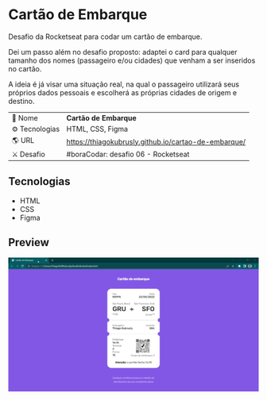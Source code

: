 # Cartão de Embarque

<p>Desafio da Rocketseat para codar um cartão de embarque.</p>
<p>Dei um passo além no desafio proposto: adaptei o card para qualquer tamanho dos nomes (passageiro e/ou cidades) que venham a ser inseridos no cartão.</p>
<p>A ideia é já visar uma situação real, na qual o passageiro utilizará seus próprios dados pessoais e escolherá as próprias cidades de origem e destino.</p>


|||
| -------------  | --- |
| :bookmark: Nome        | **Cartão de Embarque**
| :gear: Tecnologias | HTML, CSS, Figma
| :earth_americas: URL         | https://thiagokubrusly.github.io/cartao-de-embarque/
| :crossed_swords: Desafio     | #boraCodar: desafio 06 - Rocketseat

## Tecnologias

- HTML
- CSS 
- Figma

## Preview

![](https://github.com/thiagokubrusly/cartao-de-embarque/blob/main/boardcardGif.gif?raw=true)
